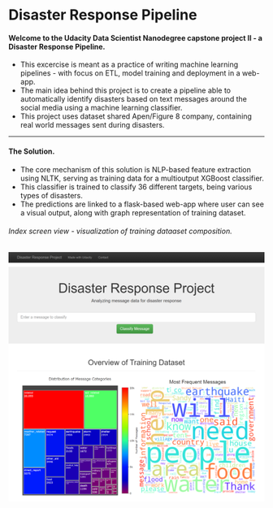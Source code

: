 # Disaster Response Pipeline

#### Welcome to the Udacity Data Scientist Nanodegree capstone project II - a Disaster Response Pipeline.<br>
- This excercise is meant as a practice of writing machine learning pipelines - with focus on ETL, model training and deployment in a web-app.<br>
- The main idea behind this project is to create a pipeline able to automatically identify disasters based on text messages around the social media using a machine learning classifier.<br>
- This project uses dataset shared Apen/Figure 8 company, containing real world messages sent during disasters.<br>

-----------

#### The Solution.<br>
- The core mechanism of this solution is NLP-based feature extraction using NLTK, serving as training data for a multioutput XGBoost classifier.<br>
- This classifier is trained to classify 36 different targets, being various types of disasters.<br>
- The predictions are linked to a flask-based web-app where user can see a visual output, along with graph representation of training dataset.<br>

###### Index screen view - visualization of training dataaset composition.<br>
![Project Diagram](screenshots/index.png)
